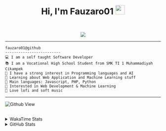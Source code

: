 <h1 align="center">
Hi, I'm Fauzaro01
  <img src="https://media.giphy.com/media/hvRJCLFzcasrR4ia7z/giphy.gif" width="30"></h1>
<br/>

<p align="center">
  <a href="https://github.com/DenverCoder1/readme-typing-svg">
    <img src="https://readme-typing-svg.herokuapp.com?lines=Chill%20and%20Coding;Full+Stack+Web+Developer;Student;Software%20Develover;Always%20learning%20new%20things&center=true&width=380&height=45">
  </a>
</p>

<hr>

```
fauzaro01@github
-------------------------
💻 I am a self taught Software Developer
📚 I am a Vocational High School Student from SMK TI 1 Muhammadiyah Cikampek
📝 I have a strong interest in Programming languages and AI
🌱 Learning about Web Application and Machine Learning stuff
🌟 Main languages: Javascript, PHP, Python
🚩 Interested in Web Development & Machine Learning
🎵 Love lofi and soft music 
```

<hr>

![Github View](https://komarev.com/ghpvc/?username=fauzaro01&style=flat-square)
<br><br>
<details>
  <summary>
     WakaTime Stats
  </summary>
  <br>
  <!--START_SECTION:waka-->

```txt
From: 10 September 2021 - To: 12 February 2025

Total Time: 742 hrs 19 mins

JavaScript          220 hrs 27 mins ███████▒░░░░░░░░░░░░░░░░░   29.70 %
PHP                 136 hrs 59 mins ████▓░░░░░░░░░░░░░░░░░░░░   18.45 %
HTML                91 hrs 16 mins  ███░░░░░░░░░░░░░░░░░░░░░░   12.30 %
Blade Template      70 hrs 41 mins  ██▒░░░░░░░░░░░░░░░░░░░░░░   09.52 %
EJS                 56 hrs 49 mins  ██░░░░░░░░░░░░░░░░░░░░░░░   07.66 %
Java                41 hrs 50 mins  █▒░░░░░░░░░░░░░░░░░░░░░░░   05.64 %
CSS                 32 hrs 23 mins  █░░░░░░░░░░░░░░░░░░░░░░░░   04.36 %
JSON                30 hrs 12 mins  █░░░░░░░░░░░░░░░░░░░░░░░░   04.07 %
Python              13 hrs 26 mins  ▒░░░░░░░░░░░░░░░░░░░░░░░░   01.81 %
Other               6 hrs 11 mins   ▒░░░░░░░░░░░░░░░░░░░░░░░░   00.83 %
```

<!--END_SECTION:waka-->
</details>
<details>
  <summary>
    GitHub Stats
  </summary>
  <br>
  <div align="center">
    <img src="https://github-readme-stats.vercel.app/api?username=Fauzaro01&show_icons=true&theme=algolia" alt="Fauzaro01's GitHub Stats" style="margin: 20px;" />
    <img src="https://github-readme-streak-stats.herokuapp.com/?user=Fauzaro01&theme=algolia" alt="Fauzaro01's GitHub Streak" style="margin: 20px;" />
  </div>

  <div align="center">
    <img src="https://github-readme-stats.vercel.app/api?username=Fauzaro01&show_icons=true&locale=en&count_private=true&hide_rank=true&custom_title=My%20GitHub%20Stats&disable_animations=true&theme=algolia" alt="Fauzaro01's Stars" style="margin: 20px;" />
    <img src="https://github-readme-stats.vercel.app/api/top-langs/?username=Fauzaro01&langs_count=8&theme=algolia&layout=compact" alt="Top Languages" style="margin: 20px;" />
  </div>
</details>
